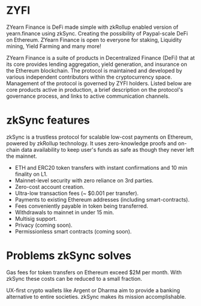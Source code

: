 # ZYFI

ZYearn Finance is DeFi made simple with zkRollup enabled version of yearn.finance using zkSync. Creating the possibility of Paypal-scale DeFi on Ethereum. ZYearn Finance is open to everyone for staking, Liquidity mining, Yield Farming and many more!

ZYearn Finance is a suite of products in Decentralized Finance (DeFi) that at its core provides lending aggregation, yield generation, and insurance on the Ethereum blockchain. The protocol is maintained and developed by various independent contributors within the cryptocurrency space. Management of the protocol is governed by ZYFI holders. Listed below are core products active in production, a brief description on the protocol's governance process, and links to active communication channels.

# zkSync features
zkSync is a trustless protocol for scalable low-cost payments on Ethereum, powered by zkRollup technology. It uses zero-knowledge proofs and on-chain data availability to keep user's funds as safe as though they never left the mainnet.

* ETH and ERC20 token transfers with instant confirmations and 10 min finality on L1.
* Mainnet-level security with zero reliance on 3rd parties.
* Zero-cost account creation.
* Ultra-low transaction fees (~ $0.001 per transfer).
* Payments to existing Ethereum addresses (including smart-contracts).
* Fees conveniently payable in token being transferred.
* Withdrawals to mainnet in under 15 min.
* Multisig support.
* Privacy (coming soon).
* Permissionless smart contracts (coming soon).

# Problems zkSync solves
Gas fees for token transfers on Ethereum exceed $2M per month. With zkSync these costs can be reduced to a small fraction.

UX-first crypto wallets like Argent or Dharma aim to provide a banking alternative to entire societies. zkSync makes its mission accomplishable.
